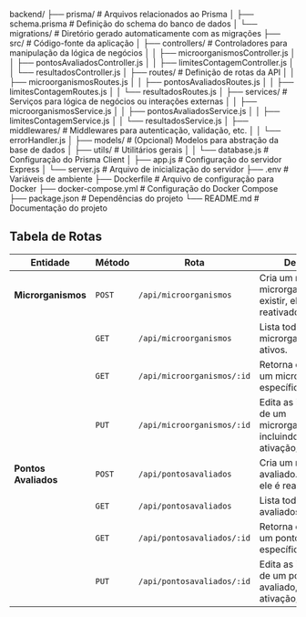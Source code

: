 backend/
├── prisma/                      # Arquivos relacionados ao Prisma
│   ├── schema.prisma            # Definição do schema do banco de dados
│   └── migrations/              # Diretório gerado automaticamente com as migrações
├── src/                         # Código-fonte da aplicação
│   ├── controllers/             # Controladores para manipulação da lógica de negócios
│   │   ├── microorganismosController.js
│   │   ├── pontosAvaliadosController.js
│   │   ├── limitesContagemController.js
│   │   └── resultadosController.js
│   ├── routes/                  # Definição de rotas da API
│   │   ├── microorganismosRoutes.js
│   │   ├── pontosAvaliadosRoutes.js
│   │   ├── limitesContagemRoutes.js
│   │   └── resultadosRoutes.js
│   ├── services/                # Serviços para lógica de negócios ou interações externas
│   │   ├── microorganismosService.js
│   │   ├── pontosAvaliadosService.js
│   │   ├── limitesContagemService.js
│   │   └── resultadosService.js
│   ├── middlewares/             # Middlewares para autenticação, validação, etc.
│   │   └── errorHandler.js
│   ├── models/                  # (Opcional) Modelos para abstração da base de dados
│   ├── utils/                   # Utilitários gerais
│   │   └── database.js          # Configuração do Prisma Client
│   ├── app.js                   # Configuração do servidor Express
│   └── server.js                # Arquivo de inicialização do servidor
├── .env                         # Variáveis de ambiente
├── Dockerfile                   # Arquivo de configuração para Docker
├── docker-compose.yml           # Configuração do Docker Compose
├── package.json                 # Dependências do projeto
└── README.md                    # Documentação do projeto

## Tabela de Rotas

| **Entidade**       | **Método** | **Rota**                           | **Descrição**                                                                                     |
|---------------------|------------|-------------------------------------|---------------------------------------------------------------------------------------------------|
| **Microrganismos**  | `POST`     | `/api/microorganismos`             | Cria um novo microrganismo. Se já existir, ele é reativado.                                       |
|                     | `GET`      | `/api/microorganismos`             | Lista todos os microrganismos ativos.                                                            |
|                     | `GET`      | `/api/microorganismos/:id`         | Retorna detalhes de um microrganismo específico ativo.                                           |
|                     | `PUT`      | `/api/microorganismos/:id`         | Edita as informações de um microrganismo, incluindo ativação/desativação.                        |
| **Pontos Avaliados**| `POST`     | `/api/pontosavaliados`             | Cria um novo ponto avaliado. Se já existir, ele é reativado.                                     |
|                     | `GET`      | `/api/pontosavaliados`             | Lista todos os pontos avaliados ativos.                                                          |
|                     | `GET`      | `/api/pontosavaliados/:id`         | Retorna detalhes de um ponto avaliado específico ativo.                                          |
|                     | `PUT`      | `/api/pontosavaliados/:id`         | Edita as informações de um ponto avaliado, incluindo ativação/desativação.                       |
